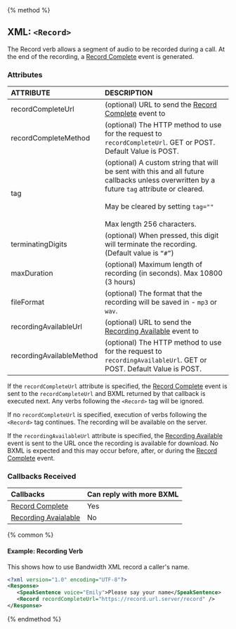 {% method %}
## XML: `<Record>`
The Record verb allows a segment of audio to be recorded during a call. At the end of the recording, 
a [Record Complete](../callBacks/recording.md) event is generated.

### Attributes
| ATTRIBUTE             | DESCRIPTION                                                                                                                                                                                               |
|:----------------------|:----------------------------------------------------------------------------------------------------------------------------------------------------------------------------------------------------------|
| recordCompleteUrl     | (optional) URL to send the [Record Complete](../callBacks/recordComplete.md) event to  |
| recordCompleteMethod  | (optional) The HTTP method to use for the request to `recordCompleteUrl`. GET or POST. Default Value is POST. |
| tag	                | (optional) A custom string that will be sent with this and all future callbacks unless overwritten by a future `tag` attribute or cleared.<br><br>May be cleared by setting `tag=""`<br><br>Max length 256 characters. |
| terminatingDigits     | (optional) When pressed, this digit will terminate the recording. (Default value is `“#”`)                                                                                                   |
| maxDuration           | (optional) Maximum length of recording (in seconds). Max 10800 (3 hours)
| fileFormat            | (optional) The format that the recording will be saved in - `mp3` or `wav`.                                                                                                                                      |
| recordingAvailableUrl     | (optional) URL to send the [Recording Available](../callBacks/recordingAvailable.md) event to |
| recordingAvailableMethod  | (optional) The HTTP method to use for the request to `recordingAvailableUrl`. GET or POST. Default Value is POST. |

If the `recordCompleteUrl` attribute is specified, the [Record Complete](../callBacks/recording.md) event is sent to the `recordCompleteUrl` and
BXML returned by that callback is executed next. Any verbs following the `<Record>` tag will be ignored.
 
If no `recordCompleteUrl` is specified, execution of verbs following the `<Record>` tag continues.  The recording will be available
on the server.

If the `recordingAvailableUrl` attribute is specified, the [Recording Available](../callBacks/recordingAvailable.md) event is sent to the URL
once the recording is available for download.  No BXML is expected and this may occur before, after, or during the [Record Complete](../callBacks/recording.md) event. 

### Callbacks Received

| Callbacks                                      | Can reply with more BXML |
|:-----------------------------------------------|:-------------------------|
| [Record Complete](../callBacks/recording.md)         | Yes                      |
| [Recording Avaialable](../callBacks/recordingAvailable.md)         | No                      |

{% common %}
#### Example: Recording Verb
This shows how to use Bandwidth XML record a caller's name.

```XML
<?xml version="1.0" encoding="UTF-8"?>
<Response>
   <SpeakSentence voice="Emily">Please say your name</SpeakSentence>
   <Record recordCompleteUrl="https://record.url.server/record" />
</Response>
```

{% endmethod %}
